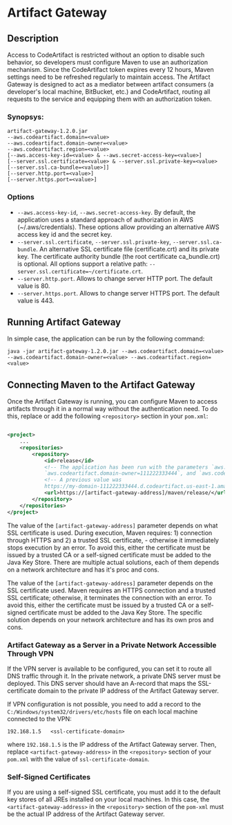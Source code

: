 # Artifact Gateway

## Description

Access to CodeArtifact is restricted without an option to disable such behavior, so developers must configure Maven to
use an authorization mechanism. Since the CodeArtifact token expires every 12 hours, Maven settings need to be refreshed
regularly to maintain access. The Artifact Gateway is designed to act as a mediator between artifact consumers (a
developer's local machine, BitBucket, etc.) and CodeArtifact, routing all requests to the service and equipping them
with an authorization token.

### Synopsys:

```
artifact-gateway-1.2.0.jar
--aws.codeartifact.domain=<value>
--aws.codeartifact.domain-owner=<value>
--aws.codeartifact.region=<value>
[--aws.access-key-id=<value> & --aws.secret-access-key=<value>]
[--server.ssl.certificate=<value> & --server.ssl.private-key=<value> [--server.ssl.ca-bundle=<value>]]
[--server.http.port=<value>]
[--server.https.port=<value>]
```

### Options

- `--aws.access-key-id`, `--aws.secret-access-key`. By default, the application uses a standard approach of
  authorization in AWS (~/.aws/credentials). These options allow providing an alternative AWS access key id and the
  secret key.
- `--server.ssl.certificate`, `--server.ssl.private-key`, `--server.ssl.ca-bundle`. An alternative SSL certificate
  file (certificate.crt) and its private key. The certificate authority bundle (the root certificate ca_bundle.crt) is
  optional. All options support a relative path: `--server.ssl.certificate=~/certificate.crt`.
- `--server.http.port`. Allows to change server HTTP port. The default value is 80.
- `--server.https.port`. Allows to change server HTTPS port. The default value is 443.

## Running Artifact Gateway

In simple case, the application can be run by the following command:

```shell
java -jar artifact-gateway-1.2.0.jar --aws.codeartifact.domain=<value> --aws.codeartifact.domain-owner=<value> --aws.codeartifact.region=<value>
```

## Connecting Maven to the Artifact Gateway

Once the Artifact Gateway is running, you can configure Maven to access artifacts through it in a normal way
without the authentication need. To do this, replace or add the following `<repository>` section in your `pom.xml`:

```xml

<project>
    ...
    <repositories>
        <repository>
            <id>release</id>
            <!-- The application has been run with the parameters `aws.codeartifact.domain=my-domain`,
            `aws.codeartifact.domain-owner=111222333444`, and `aws.codeartifact.region=us-east-1` -->
            <!-- A previous value was
            https://my-domain-111222333444.d.codeartifact.us-east-1.amazonaws.com/maven/release/ -->
            <url>https://[artifact-gateway-address]/maven/release/</url>
        </repository>
    </repositories>
</project>
```

The value of the `[artifact-gateway-address]` parameter depends on what SSL certificate is used. During execution,
Maven requires: 1) connection through HTTPS and 2) a trusted SSL certificate, - otherwise it immediately stops execution
by an error. To avoid this, either the certificate must be issued by a trusted CA or a self-signed certificate must be
added to the Java Key Store. There are multiple actual solutions, each of them depends on a network architecture and has
it's proc and cons.

The value of the `[artifact-gateway-address]` parameter depends on the SSL certificate used. Maven requires an
HTTPS
connection and a trusted SSL certificate; otherwise, it terminates the connection with an error. To avoid this, either
the certificate must be issued by a trusted CA or a self-signed certificate must be added to the Java Key Store. The
specific solution depends on your network architecture and has its own pros and cons.

### Artifact Gateway as a Server in a Private Network Accessible Through VPN

If the VPN server is available to be configured, you can set it to route all DNS traffic through it. In the private
network, a private DNS server must be deployed. This DNS server should have an A-record that maps the SSL-certificate
domain to the private IP address of the Artifact Gateway server.

If VPN configuration is not possible, you need to add a record to the `C:/Windows/system32/drivers/etc/hosts`
file on each local machine connected to the VPN:

```
192.168.1.5   <ssl-certificate-domain>
```

where `192.168.1.5` is the IP address of the Artifact Gateway server. Then, replace
`<artifact-gateway-address>`
in
the `<repository>` section of your `pom.xml` with the value of `ssl-certificate-domain`.

### Self-Signed Certificates

If you are using a self-signed SSL certificate, you must add it to the default key stores of all JREs installed on your
local machines. In this case, the `<artifact-gateway-address>` in the `<repository>` section of the `pom-xml` must
be the actual IP address of the Artifact Gateway server.

<!--## Default SSL certificate

Domain: codeartifact.private.bayaweaver.org-->